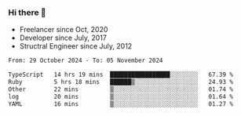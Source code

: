 ### Hi there 👋

- Freelancer since Oct, 2020
- Developer since July, 2017
- Structral Engineer since July, 2012

<!--START_SECTION:waka-->

```txt
From: 29 October 2024 - To: 05 November 2024

TypeScript   14 hrs 19 mins  █████████████████░░░░░░░░   67.39 %
Ruby         5 hrs 18 mins   ██████▒░░░░░░░░░░░░░░░░░░   24.93 %
Other        22 mins         ▒░░░░░░░░░░░░░░░░░░░░░░░░   01.74 %
log          20 mins         ▒░░░░░░░░░░░░░░░░░░░░░░░░   01.64 %
YAML         16 mins         ▒░░░░░░░░░░░░░░░░░░░░░░░░   01.27 %
```

<!--END_SECTION:waka-->
